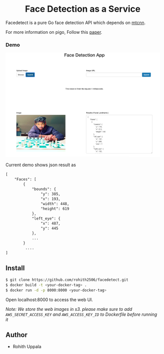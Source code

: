 <h1 align="center">Face Detection as a Service</h1>

Facedetect is a pure Go face detection API which depends on [mtcnn](https://github.com/ipazc/mtcnn).

For more information on pigo, Follow this [paper](https://arxiv.org/pdf/1604.02878.pdf). 

### Demo
<img src="./test_images/me.png" alt="alt text" width="900"/>

Current demo shows json result as 
```
[
    "Faces": [
        {
            "bounds": {
                "y": 385,
                "x": 193,
                "width": 448,
                "height": 619
            },
            "left_eye": {
                "x": 487,
                "y": 445
            },
            ...
        }
         ....
]
```

## Install
```bash
$ git clone https://github.com/rohith2506/facedetect.git
$ docker build -t <your-docker-tag> .
$ docker run -d -p 8000:8000 <your-docker-tag>
```
Open localhost:8000 to access the web UI.

*Note: We store the web images in s3. please make sure to add `AWS_SECRET_ACCESS_KEY` and `AWS_ACCESS_KEY_ID` to Dockerfile before running it*

## Author

* Rohith Uppala
